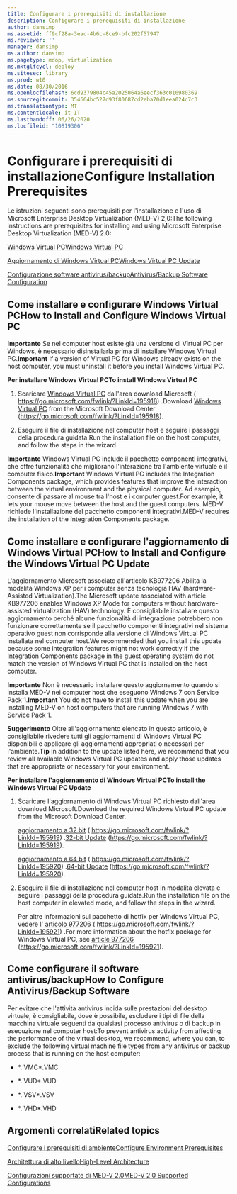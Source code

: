 ```yaml
---
title: Configurare i prerequisiti di installazione
description: Configurare i prerequisiti di installazione
author: dansimp
ms.assetid: ff9cf28a-3eac-4b6c-8ce9-bfc202f57947
ms.reviewer: ''
manager: dansimp
ms.author: dansimp
ms.pagetype: mdop, virtualization
ms.mktglfcycl: deploy
ms.sitesec: library
ms.prod: w10
ms.date: 08/30/2016
ms.openlocfilehash: 6cd9379804c45a2025064a6eecf363c010980369
ms.sourcegitcommit: 354664bc527d93f80687cd2eba70d1eea024c7c3
ms.translationtype: MT
ms.contentlocale: it-IT
ms.lasthandoff: 06/26/2020
ms.locfileid: "10819306"
---
```

# <span data-ttu-id="a1a7f-103">Configurare i prerequisiti di installazione</span><span class="sxs-lookup"><span data-stu-id="a1a7f-103">Configure Installation Prerequisites</span></span>


<span data-ttu-id="a1a7f-104">Le istruzioni seguenti sono prerequisiti per l'installazione e l'uso di Microsoft Enterprise Desktop Virtualization (MED-V) 2,0:</span><span class="sxs-lookup"><span data-stu-id="a1a7f-104">The following instructions are prerequisites for installing and using Microsoft Enterprise Desktop Virtualization (MED-V) 2.0:</span></span>

[<span data-ttu-id="a1a7f-105">Windows Virtual PC</span><span class="sxs-lookup"><span data-stu-id="a1a7f-105">Windows Virtual PC</span></span>](#bkmk-howtoinstallandconfiguremicrosoftvirtualpc7)

[<span data-ttu-id="a1a7f-106">Aggiornamento di Windows Virtual PC</span><span class="sxs-lookup"><span data-stu-id="a1a7f-106">Windows Virtual PC Update</span></span>](#bkmk-howtoinstallandconfiguremicrosoftvirtualpc7update)

[<span data-ttu-id="a1a7f-107">Configurazione software antivirus/backup</span><span class="sxs-lookup"><span data-stu-id="a1a7f-107">Antivirus/Backup Software Configuration</span></span>](#bkmk-antivirusbackupsoftwareconfiguration)

## <a href="" id="bkmk-howtoinstallandconfiguremicrosoftvirtualpc7"></a><span data-ttu-id="a1a7f-108">Come installare e configurare Windows Virtual PC</span><span class="sxs-lookup"><span data-stu-id="a1a7f-108">How to Install and Configure Windows Virtual PC</span></span>


<span data-ttu-id="a1a7f-109">**Importante**  Se nel computer host esiste già una versione di Virtual PC per Windows, è necessario disinstallarla prima di installare Windows Virtual PC.</span><span class="sxs-lookup"><span data-stu-id="a1a7f-109">**Important** If a version of Virtual PC for Windows already exists on the host computer, you must uninstall it before you install Windows Virtual PC.</span></span>

 

**<span data-ttu-id="a1a7f-110">Per installare Windows Virtual PC</span><span class="sxs-lookup"><span data-stu-id="a1a7f-110">To install Windows Virtual PC</span></span>**

1.  <span data-ttu-id="a1a7f-111">Scaricare [Windows Virtual PC](https://go.microsoft.com/fwlink/?LinkId=195918) dall'area download Microsoft ( https://go.microsoft.com/fwlink/?LinkId=195918) .</span><span class="sxs-lookup"><span data-stu-id="a1a7f-111">Download [Windows Virtual PC](https://go.microsoft.com/fwlink/?LinkId=195918) from the Microsoft Download Center (https://go.microsoft.com/fwlink/?LinkId=195918).</span></span>

2.  <span data-ttu-id="a1a7f-112">Eseguire il file di installazione nel computer host e seguire i passaggi della procedura guidata.</span><span class="sxs-lookup"><span data-stu-id="a1a7f-112">Run the installation file on the host computer, and follow the steps in the wizard.</span></span>

<span data-ttu-id="a1a7f-113">**Importante**  Windows Virtual PC include il pacchetto componenti integrativi, che offre funzionalità che migliorano l'interazione tra l'ambiente virtuale e il computer fisico.</span><span class="sxs-lookup"><span data-stu-id="a1a7f-113">**Important** Windows Virtual PC includes the Integration Components package, which provides features that improve the interaction between the virtual environment and the physical computer.</span></span> <span data-ttu-id="a1a7f-114">Ad esempio, consente di passare al mouse tra l'host e i computer guest.</span><span class="sxs-lookup"><span data-stu-id="a1a7f-114">For example, it lets your mouse move between the host and the guest computers.</span></span> <span data-ttu-id="a1a7f-115">MED-V richiede l'installazione del pacchetto componenti integrativi.</span><span class="sxs-lookup"><span data-stu-id="a1a7f-115">MED-V requires the installation of the Integration Components package.</span></span>

 

## <a href="" id="bkmk-howtoinstallandconfiguremicrosoftvirtualpc7update"></a><span data-ttu-id="a1a7f-116">Come installare e configurare l'aggiornamento di Windows Virtual PC</span><span class="sxs-lookup"><span data-stu-id="a1a7f-116">How to Install and Configure the Windows Virtual PC Update</span></span>


<span data-ttu-id="a1a7f-117">L'aggiornamento Microsoft associato all'articolo KB977206 Abilita la modalità Windows XP per i computer senza tecnologia HAV (hardware-Assisted Virtualization).</span><span class="sxs-lookup"><span data-stu-id="a1a7f-117">The Microsoft update associated with article KB977206 enables Windows XP Mode for computers without hardware-assisted virtualization (HAV) technology.</span></span> <span data-ttu-id="a1a7f-118">È consigliabile installare questo aggiornamento perché alcune funzionalità di integrazione potrebbero non funzionare correttamente se il pacchetto componenti integrativi nel sistema operativo guest non corrisponde alla versione di Windows Virtual PC installata nel computer host.</span><span class="sxs-lookup"><span data-stu-id="a1a7f-118">We recommended that you install this update because some integration features might not work correctly if the Integration Components package in the guest operating system do not match the version of Windows Virtual PC that is installed on the host computer.</span></span>

<span data-ttu-id="a1a7f-119">**Importante**  Non è necessario installare questo aggiornamento quando si installa MED-V nei computer host che eseguono Windows 7 con Service Pack 1.</span><span class="sxs-lookup"><span data-stu-id="a1a7f-119">**Important** You do not have to install this update when you are installing MED-V on host computers that are running Windows 7 with Service Pack 1.</span></span>

 

<span data-ttu-id="a1a7f-120">**Suggerimento**  Oltre all'aggiornamento elencato in questo articolo, è consigliabile rivedere tutti gli aggiornamenti di Windows Virtual PC disponibili e applicare gli aggiornamenti appropriati o necessari per l'ambiente.</span><span class="sxs-lookup"><span data-stu-id="a1a7f-120">**Tip** In addition to the update listed here, we recommend that you review all available Windows Virtual PC updates and apply those updates that are appropriate or necessary for your environment.</span></span>

 

**<span data-ttu-id="a1a7f-121">Per installare l'aggiornamento di Windows Virtual PC</span><span class="sxs-lookup"><span data-stu-id="a1a7f-121">To install the Windows Virtual PC Update</span></span>**

1.  <span data-ttu-id="a1a7f-122">Scaricare l'aggiornamento di Windows Virtual PC richiesto dall'area download Microsoft.</span><span class="sxs-lookup"><span data-stu-id="a1a7f-122">Download the required Windows Virtual PC update from the Microsoft Download Center.</span></span>

    <span data-ttu-id="a1a7f-123">[aggiornamento a 32 bit](https://go.microsoft.com/fwlink/?LinkId=195919) ( https://go.microsoft.com/fwlink/?LinkId=195919) .</span><span class="sxs-lookup"><span data-stu-id="a1a7f-123">[32-bit Update](https://go.microsoft.com/fwlink/?LinkId=195919) (https://go.microsoft.com/fwlink/?LinkId=195919).</span></span>

    <span data-ttu-id="a1a7f-124">[aggiornamento a 64 bit](https://go.microsoft.com/fwlink/?LinkId=195920) ( https://go.microsoft.com/fwlink/?LinkId=195920) .</span><span class="sxs-lookup"><span data-stu-id="a1a7f-124">[64-bit Update](https://go.microsoft.com/fwlink/?LinkId=195920) (https://go.microsoft.com/fwlink/?LinkId=195920).</span></span>

2.  <span data-ttu-id="a1a7f-125">Eseguire il file di installazione nel computer host in modalità elevata e seguire i passaggi della procedura guidata.</span><span class="sxs-lookup"><span data-stu-id="a1a7f-125">Run the installation file on the host computer in elevated mode, and follow the steps in the wizard.</span></span>

    <span data-ttu-id="a1a7f-126">Per altre informazioni sul pacchetto di hotfix per Windows Virtual PC, vedere l' [articolo 977206](https://go.microsoft.com/fwlink/?LinkId=195921) ( https://go.microsoft.com/fwlink/?LinkId=195921) .</span><span class="sxs-lookup"><span data-stu-id="a1a7f-126">For more information about the hotfix package for Windows Virtual PC, see [article 977206](https://go.microsoft.com/fwlink/?LinkId=195921) (https://go.microsoft.com/fwlink/?LinkId=195921).</span></span>

## <a href="" id="bkmk-antivirusbackupsoftwareconfiguration"></a><span data-ttu-id="a1a7f-127">Come configurare il software antivirus/backup</span><span class="sxs-lookup"><span data-stu-id="a1a7f-127">How to Configure Antivirus/Backup Software</span></span>


<span data-ttu-id="a1a7f-128">Per evitare che l'attività antivirus incida sulle prestazioni del desktop virtuale, è consigliabile, dove è possibile, escludere i tipi di file della macchina virtuale seguenti da qualsiasi processo antivirus o di backup in esecuzione nel computer host:</span><span class="sxs-lookup"><span data-stu-id="a1a7f-128">To prevent antivirus activity from affecting the performance of the virtual desktop, we recommend, where you can, to exclude the following virtual machine file types from any antivirus or backup process that is running on the host computer:</span></span>

-   <span data-ttu-id="a1a7f-129">\*. VMC</span><span class="sxs-lookup"><span data-stu-id="a1a7f-129">\*.VMC</span></span>

-   <span data-ttu-id="a1a7f-130">\*. VUD</span><span class="sxs-lookup"><span data-stu-id="a1a7f-130">\*.VUD</span></span>

-   <span data-ttu-id="a1a7f-131">\*. VSV</span><span class="sxs-lookup"><span data-stu-id="a1a7f-131">\*.VSV</span></span>

-   <span data-ttu-id="a1a7f-132">\*. VHD</span><span class="sxs-lookup"><span data-stu-id="a1a7f-132">\*.VHD</span></span>

## <span data-ttu-id="a1a7f-133">Argomenti correlati</span><span class="sxs-lookup"><span data-stu-id="a1a7f-133">Related topics</span></span>


[<span data-ttu-id="a1a7f-134">Configurare i prerequisiti di ambiente</span><span class="sxs-lookup"><span data-stu-id="a1a7f-134">Configure Environment Prerequisites</span></span>](configure-environment-prerequisites.md)

[<span data-ttu-id="a1a7f-135">Architettura di alto livello</span><span class="sxs-lookup"><span data-stu-id="a1a7f-135">High-Level Architecture</span></span>](high-level-architecturemedv2.md)

[<span data-ttu-id="a1a7f-136">Configurazioni supportate di MED-V 2.0</span><span class="sxs-lookup"><span data-stu-id="a1a7f-136">MED-V 2.0 Supported Configurations</span></span>](med-v-20-supported-configurations.md)

 

 





